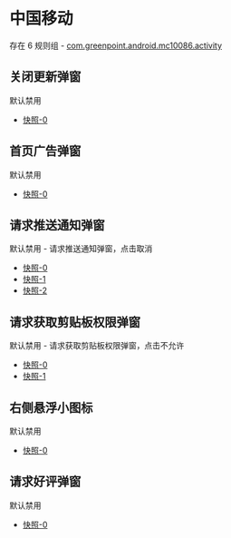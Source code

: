 # 中国移动

存在 6 规则组 - [com.greenpoint.android.mc10086.activity](/src/apps/com.greenpoint.android.mc10086.activity.ts)

## 关闭更新弹窗

默认禁用

- [快照-0](https://i.gkd.li/import/12534264)

## 首页广告弹窗

默认禁用

- [快照-0](https://i.gkd.li/import/12662361)

## 请求推送通知弹窗

默认禁用 - 请求推送通知弹窗，点击取消

- [快照-0](https://i.gkd.li/import/12662213)
- [快照-1](https://i.gkd.li/import/13327880)
- [快照-2](https://i.gkd.li/import/13775652)

## 请求获取剪贴板权限弹窗

默认禁用 - 请求获取剪贴板权限弹窗，点击不允许

- [快照-0](https://i.gkd.li/import/12662251)
- [快照-1](https://i.gkd.li/import/13775651)

## 右侧悬浮小图标

默认禁用

- [快照-0](https://i.gkd.li/import/12662265)

## 请求好评弹窗

默认禁用

- [快照-0](https://i.gkd.li/import/12662345)
